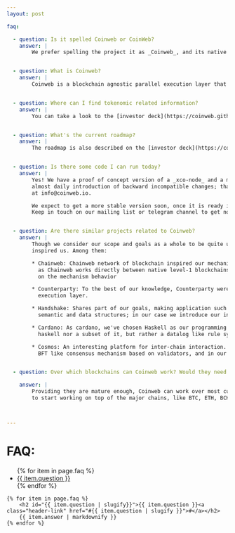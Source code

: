 ```yaml
---
layout: post

faq:

  - question: Is it spelled Coinweb or CoinWeb?
    answer: |
        We prefer spelling the project it as _Coinweb_, and its native currency _XCO_.   


  - question: What is Coinweb?
    answer: |
        Coinweb is a blockchain agnostic parallel execution layer that decouples transaction collation from execution, removing major scaling bottlenecks. It provides a declarative smart contract framework executed across multiple existing blockchains, enabling powerful cross chain, fast, and secure dApp execution. Combined with Coinwebs cross chain compatible human readable address format it allows for easy to use  dApps - for both end users and developers.


  - question: Where can I find tokenomic related information?
    answer: |
        You can take a look to the [investor deck](https://coinweb.github.io/technical-docs/assets/documents/investor_deck.pdf) document.


  - question: What's the current roadmap?
    answer: |
        The roadmap is also described on the [investor deck](https://coinweb.github.io/technical-docs/assets/documents/investor_deck.pdf) document.


  - question: Is there some code I can run today?
    answer: |
        Yes! We have a proof of concept version of a _xco-node_ and a mobile wallet app working on top of it. Notice it is currently very unstable, with
        almost daily introduction of backward incompatible changes; that said, if you are interested on given it a try, feel free to contact the devs
        at info@coinweb.io.

        We expect to get a more stable version soon, once it is ready it will be possible to download it from our site or install it from our git sources.
        Keep in touch on our mailing list or telegram channel to get notified.


  - question: Are there similar projects related to Coinweb?
    answer: |
        Though we consider our scope and goals as a whole to be quite unique, there are several projects that share common components, goals, or that have strongly 
        inspired us. Among them:

        * Chainweb: Chainweb network of blockchain inspired our mechanism for inter-blockchain communication and reorganization mechanism. Notice though conceptually similar,
          as Chainweb works directly between native level-1 blockchains, rather than over an execution layer on top of them, there are subtle differences 
          on the mechanism behavior 

        * Counterparty: To the best of our knowledge, Counterparty were the pioneers decoupling the blockchain as a pure data layer over which to build an
          execution layer.

        * Handshake: Shares part of our goals, making application such distributed DNS not just technically possible, but feasible. In their case they introduce specific
          semantic and data structures; in our case we introduce our inference engine to define similar but dev-defined semantics and data structures.

        * Cardano: As cardano, we've chosen Haskell as our programming language for the platform. Notice that in our case, our smart-contract language is neither
          haskell nor a subset of it, but rather a datalog like rule system we call `dsGraph`.

        * Cosmos: An interesting platform for inter-chain interaction. Notice that even though the goal is similar, the approach is rather different, as they rely on a
          BFT like consensus mechanism based on validators, and in our case we use deterministic evaluation and RDoC (see info about our FFV consensus for further info).


  - question: Over which blockchains can Coinweb work? Would they need some fork?

    answer: |
        Providing they are mature enough, Coinweb can work over most current blockchains as they are, without any modification or fork require to them. We plan
        to start working on top of the major chains, like BTC, ETH, BCH, LTC or DASH.



---
```


<h1>FAQ:</h1>

<section class="faq">
    <ul>
        {% for item in page.faq %}
            <li><a href="#{{ item.question | slugify }}">{{ item.question }}</a></li>
        {% endfor %}
    </ul>

    {% for item in page.faq %}
        <h2 id="{{ item.question | slugify}}">{{ item.question }}<a class="header-link" href="#{{ item.question | slugify }}">#</a></h2>
        {{ item.answer | markdownify }}
    {% endfor %}
</section>














